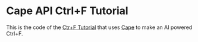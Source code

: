 # Cape API Ctrl+F Tutorial

This is the code of the [Ctr+F Tutorial](https://medium.com/@jonathan.godwin/91bc061e5619) that uses [Cape](https://alpha.thecape.ai) to make an AI powered Ctrl+F.
